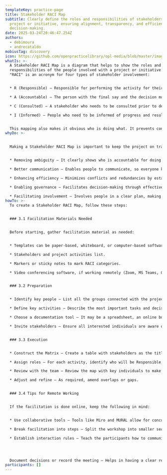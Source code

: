 ```yaml
---
templateKey: practice-page
title: Stakeholder RACI Map
subtitle: Clearly define the roles and responsibilities of stakeholders in a
  project or initiative, ensuring alignment, transparency, and efficiency in
  decision-making.
date: 2025-03-24T20:46:47.254Z
authors:
  - debimoura
  - andrecataldo
mobiusTag: discovery
icon: https://github.com/openpracticelibrary/opl-media/blob/master/images/Needs%20an%20Image.png?raw=true
whatIs: >-
  A Stakeholder RACI Map is a diagram that helps to show the roles and
  responsibilities of the people involved with a project or initiative. The word
  "RACI" is an acronym for four types of stakeholder involvement:


  * R (Responsible) – Responsible for performing the activity for their execution. (Core Team)

  * A (Accountable) – The person with the final say and the decision maker. 

  * C (Consulted) – A stakeholder who needs to be consulted prior to decisions or actions. (Support Team)

  * I (Informed) – People who need to be informed of progress and results.


  This mapping also makes it obvious who is doing what. It prevents confusion and enhances collaboration in the project.
whyDo: >-
  

  Making a Stakeholder RACI Map is important to keep the project on track and running smoothly. Its main advantages are:


  * Removing ambiguity – It clearly shows who is accountable for doing what.

  * Better communication – Enables people to communicate, so everyone knows how involved they are.

  * Enhancing efficiency – Minimizes conflicts and redundancies by establishing well-defined roles.

  * Enabling governance – Facilitates decision-making through effective dispensation of authority.

  * Facilitating involvement – Involves people in a clear plan, making them take part effectively.
howTo: >-
  To create a Stakeholder RACI Map, follow these steps:


  ### 3.1 Facilitation Materials Needed


  Before starting, gather facilitation material as needed:


  * Templates can be paper-based, whiteboard, or computer-based software like Miro, MURAL, Trello, and Excel.

  * Stakeholders and project activities list.

  * Markers or sticky notes to mark RACI categories.

  * Video conferencing software, if working remotely (Zoom, MS Teams, Google Meet, etc.).


  ### 3.2 Preparation


  * Identify key people – List all the groups connected with the project.

  * Define key activities – Describe the most important tasks and decisions that must be defined.

  * Choose a documentation tool – It may be a spreadsheet, an online board, or even hard copy.

  * Invite stakeholders – Ensure all interested individuals are aware of the process and its importance.


  ### 3.3 Execution


  * Construct the Matrix – Create a table with stakeholders as the title and activities as column one.

  * Assign roles – For each activity, identify who will be Responsible, Accountable, Consulted, and Informed.

  * Review with the team – Review the map with key individuals to make sure duties are understood.

  * Adjust and refine – As required, amend overlaps or gaps.


  ### 3.4 Tips for Remote Working


  If the facilitation is done online, keep the following in mind:


  * Use collaborative tools – Tools like Miro and MURAL allow for concurrent visualization and editing.

  * Break facilitation into steps – Split the workshop into smaller sections to keep everybody engaged.

  * Establish interaction rules – Teach the participants how to communicate and give feedback in the session.




  Document decisions or record the meeting – Helps in having a clear record of tasks and justifications. The Stakeholder RACI Map assists in making us better at managing people on a project. It ensures everyone is aware of what they need to do on the project. Utilizing this structured approach, implementing this map can significantly increase team efficiency and success!
participants: []
---
```

